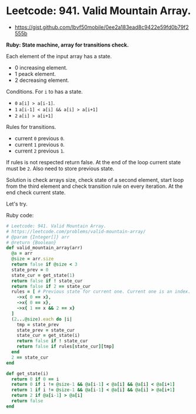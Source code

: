 # Leetcode: 941. Valid Mountain Array.

- https://gist.github.com/lbvf50mobile/0ee2a183ead8c9422e59fd0b79f2555b
 
**Ruby: State machine, array for transitions check.**

Each element of the input array has a state.

- 0 increasing element.
- 1 peack element.
- 2 decreasing element.

Conditions. For `i` to has a state.

- `0`  `a[i] > a[i-1]`.
- `1` `a[i-1] < a[i] && a[i] > a[i+1]`
- `2` `a[i] > a[i+1]`


Rules for transitions.
- current `0`  previous `0`.
- current `1` previous `0`.
- current `2` previous `1`.

If rules is not respected return false.
At the end of the loop current state must be `2`.
Also need to store previous state.

Solution is check arrays size, check state of a second element, start loop from the third element and check transition rule on every iteration. At the end check current state.

Let's try.

Ruby code:
```Ruby
# Leetcode: 941. Valid Mountain Array.
# https://leetcode.com/problems/valid-mountain-array/
# @param {Integer[]} arr
# @return {Boolean}
def valid_mountain_array(arr)
  @a = arr
  @size = arr.size
  return false if @size < 3
  state_prev = 0
  state_cur = get_state(1)
  return false if ! state_cur
  return false if 2 == state_cur 
  rules = [ # Previous state for current one. Current one is an index.
    ->x{ 0 == x},
    ->x{ 0 == x},
    ->x{ 1 == x && 2 == x} 
  ]   
  (2...@size).each do |i|
    tmp = state_prev
    state_prev = state_cur
    state_cur = get_state(i)
    return false if ! state_cur
    return false if rules[state_cur][tmp]
  end
  2 == state_cur
end

def get_state(i)
  return 0 if 0 == i
  return 0 if i != @size-1 && @a[i-1] < @a[i] && @a[i] < @a[i+1]
  return 1 if i != @size-1 && @a[i-1] < @a[i] && @a[i] > @a[i+1]
  return 2 if @a[i-1] > @a[i]
  return false
end
```
